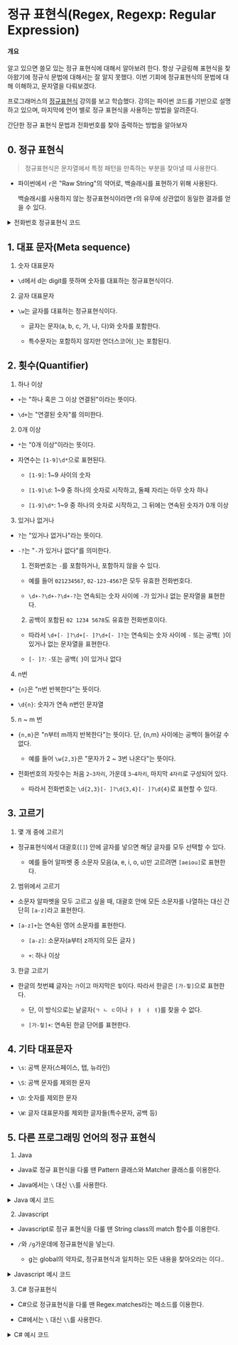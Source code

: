 # 정규 표현식(Regex, Regexp: Regular Expression)

#### 개요

알고 있으면 쓸모 있는 정규 표현식에 대해서 알아보려 한다. 항상 구글링해 표현식을 찾아왔기에 정규식 문법에 대해서는 잘 알지 못했다. 이번 기회에 정규표현식의 문법에 대해 이해하고, 문자열을 다뤄보겠다.

프로그래머스의 [정규표현식](https://school.programmers.co.kr/learn/courses/11/11-%EC%A0%95%EA%B7%9C%ED%91%9C%ED%98%84%EC%8B%9D) 강의를 보고 학습했다. 강의는 파이썬 코드를 기반으로 설명하고 있으며, 마지막에 언어 별로 정규 표현식을 사용하는 방법을 알려준다.

간단한 정규 표현식 문법과 전화번호를 찾아 출력하는 방법을 알아보자

## 0. 정규 표현식

> 정규표현식은 문자열에서 특정 패턴을 만족하는 부분을 찾아낼 때 사용한다.

- 파이썬에서 `r`은 "Raw String"의 약어로, 백슬래시를 표현하기 위해 사용된다.

  백슬래시를 사용하지 않는 정규표현식이라면 r의 유무에 상관없이 동일한 결과를 얻을 수 있다.

<details>
<summary>전화번호 정규표현식 코드</summary>

```python
# 전화번호를 찾는 정규표현식
regex = r'0\d{1,2}[ -]?\d{3,4}[ -]?\d{3,4}'

# 전화번호를 찾을 주소록
search_target = '''Luke Skywarker 02-123-4567 luke@daum.net
다스베이더 070-9999-9999 darth_vader@gmail.com
princess leia 010 2454 3457 leia@gmail.com'''

# 정규표현식과 일치하는 부분을 모두 찾아주는 파이썬 코드
import re
result = re.findall(regex, search_target)
print("\n".join(result))

'''
02-123-4567
070-9999-9999
010 2454 3457
'''
```

</details>

## 1. 대표 문자(Meta sequence)

1. 숫자 대표문자

- `\d`에서 d는 digit를 뜻하며 숫자를 대표하는 정규표현식이다.

2. 글자 대표문자

- `\w`는 글자를 대표하는 정규표현식이다.

  - 글자는 문자(a, b, c, 가, 나, 다)와 숫자를 포함한다.

  - 특수문자는 포함하지 않지만 언더스코어(`_`)는 포함된다.

## 2. 횟수(Quantifier)

1. 하나 이상

- `+`는 "하나 혹은 그 이상 연결된"이라는 뜻이다.

- `\d+`는 "연결된 숫자"를 의미한다.

2. 0개 이상

- `*`는 "0개 이상"이라는 뜻이다.

- 자연수는 `[1-9]\d*`으로 표현된다.

  - `[1-9]`: 1~9 사이의 숫자

  - `[1-9]\d`: 1~9 중 하나의 숫자로 시작하고, 둘째 자리는 아무 숫자 하나

  - `[1-9]\d*`: 1~9 중 하나의 숫자로 시작하고, 그 뒤에는 연속된 숫자가 0개 이상

3. 있거나 없거나

- `?`는 "있거나 없거나"라는 뜻이다.

- `-?`는 "`-`가 있거나 없다"를 의미한다.

  1. 전화번호는 `-`를 포함하거나, 포함하지 않을 수 있다.

  - 예를 들어 `021234567`, `02-123-4567`은 모두 유효한 전화번호다.

  - `\d+-?\d+-?\d+-?`는 연속되는 숫자 사이에 `-`가 있거나 없는 문자열을 표현한다.

  2. 공백이 포함된 `02 1234 5678`도 유효한 전화번호이다.

  - 따라서 `\d+[- ]?\d+[- ]?\d+[- ]?`는 연속되는 숫자 사이에 `-` 또는 공백(` `)이 있거나 없는 문자열을 표현한다.

  - `[- ]?`: `-`또는 공백(` `)이 있거나 없다

4. n번

- `{n}`은 "n번 반복한다"는 뜻이다.

- `\d{n}`: 숫자가 연속 n번인 문자열

5. n ~ m 번

- `{n,m}`은 "n부터 m까지 반복한다"는 뜻이다. 단, {n,m} 사이에는 공백이 들어갈 수 없다.

  - 예를 들어 `\w{2,3}`은 "문자가 2 ~ 3번 나온다"는 뜻이다.

- 전화번호의 자릿수는 처음 `2~3자리`, 가운데 `3~4자리`, 마지막 `4자리`로 구성되어 있다.

  - 따라서 전화번호는 `\d{2,3}[- ]?\d{3,4}[- ]?\d{4}`로 표현할 수 있다.

## 3. 고르기

1. 몇 개 중에 고르기

- 정규표현식에서 대괄호(`[]`) 안에 글자를 넣으면 해당 글자를 모두 선택할 수 있다.

  - 예를 들어 알파벳 중 소문자 모음(a, e, i, o, u)만 고르려면 `[aeiou]`로 표현한다.

2. 범위에서 고르기

- 소문자 알파벳을 모두 고르고 싶을 때, 대괄호 안에 모든 소문자를 나열하는 대신 간단히 `[a-z]`라고 표현한다.

- `[a-z]+`는 연속된 영어 소문자를 표현한다.

  - `[a-z]`: 소문자(a부터 z까지의 모든 글자 )

  - `+`: 하나 이상

3. 한글 고르기

- 한글의 첫번쨰 글자는 `가`이고 마지막은 `힣`이다. 따라서 한글은 `[가-힣]`으로 표현한다.

  - 단, 이 방식으로는 낱글자(`ㄱ ㄴ ㄷ`이나 `ㅏ ㅑ ㅓ ㅕ`)를 찾을 수 없다.

  - `[가-힣]+`: 연속된 한글 단어를 표현한다.

## 4. 기타 대표문자

- `\s`: 공백 문자(스페이스, 탭, 뉴라인)

- `\S`: 공백 문자를 제외한 문자

- `\D`: 숫자를 제외한 문자

- `\W`: 글자 대표문자를 제외한 글자들(특수문자, 공백 등)

## 5. 다른 프로그래밍 언어의 정규 표현식

1. Java

- Java로 정규 표현식을 다룰 땐 Pattern 클래스와 Matcher 클래스를 이용한다.

- Java에서는 `\` 대신 `\\`를 사용한다.

<details>
<summary>Java 예시 코드</summary>

```java
import java.io.Console;
import java.util.regex.Pattern;
import java.util.regex.Matcher;

public class MyRegex{
public static void main(String[] args){
String searchTarget = "Luke Skywarker 02-123-4567 luke@daum.net\n다스베이더 070-9999-9999 darth_vader@gmail.com\nprincess leia 010 2454 3457 leia@gmail.com";

        Pattern pattern = Pattern.compile("\\d");       // 정규 표현식
        Matcher matcher = pattern.matcher(searchTarget); // 찾을 문자열
        while(matcher.find()){
            System.out.println(matcher.group(0));
        }
    }

}

```

</details>

2. Javascript

- Javascript로 정규 표현식을 다룰 땐 String class의 match 함수를 이용한다.

- `/`와 `/g`가운데에 정규표현식을 넣는다.

  - g는 global의 약자로, 정규표현식과 일치하는 모든 내용을 찾아오라는 이다..

<details>
<summary>Javascript 예시 코드</summary>

```javascript
var searchTarget =
  "Luke Skywarker 02-123-4567 luke@daum.net\
다스베이더 070-9999-9999 darth_vader@gmail.com\
princess leia 010 2454 3457 leia@gmail.com";

var regex = /\d/g; // 정규 표현식
console.log(searchTarget.match(regex));
```

</details>

3. C# 정규표현식

- C#으로 정규표현식을 다룰 땐 Regex.matches라는 메소드를 이용한다.

- C#에서는 `\` 대신 `\\`를 사용한다.

<details>
<summary>C# 예시 코드</summary>

```C#
using System;
using System.Text.RegularExpressions;

public class RegexTest {
    public static void Main() {
        string regex = "\\d";
        string searchTarget = "Luke Skywarker 02-123-4567 luke@daum.net\n다스베이더 070-9999-9999 darth_vader@gmail.com\nprincess leia 010 2454 3457 leia@gmail.com";

        foreach (Match m in Regex.Matches(searchTarget, regex)){
            Console.WriteLine(m.Value);
        }
    }
}
```

</details>
